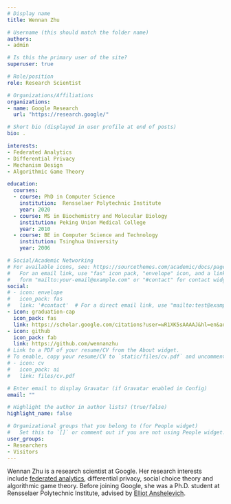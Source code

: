 ```yaml
---
# Display name
title: Wennan Zhu

# Username (this should match the folder name)
authors:
- admin

# Is this the primary user of the site?
superuser: true

# Role/position
role: Research Scientist

# Organizations/Affiliations
organizations:
- name: Google Research
  url: "https://research.google/"

# Short bio (displayed in user profile at end of posts)
bio: .

interests:
- Federated Analytics
- Differential Privacy
- Mechanism Design
- Algorithmic Game Theory

education:
  courses:
  - course: PhD in Computer Science
    institution:  Rensselaer Polytechnic Institute
    year: 2020
  - course: MS in Biochemistry and Molecular Biology
    institution: Peking Union Medical College
    year: 2010
  - course: BE in Computer Science and Technology
    institution: Tsinghua University
    year: 2006

# Social/Academic Networking
# For available icons, see: https://sourcethemes.com/academic/docs/page-builder/#icons
#   For an email link, use "fas" icon pack, "envelope" icon, and a link in the
#   form "mailto:your-email@example.com" or "#contact" for contact widget.
social:
# - icon: envelope
#   icon_pack: fas
#   link: '#contact'  # For a direct email link, use "mailto:test@example.org".
- icon: graduation-cap
  icon_pack: fas
  link: https://scholar.google.com/citations?user=wR1XK5sAAAAJ&hl=en&authuser=1
- icon: github
  icon_pack: fab
  link: https://github.com/wennanzhu
# Link to a PDF of your resume/CV from the About widget.
# To enable, copy your resume/CV to `static/files/cv.pdf` and uncomment the lines below.
# - icon: cv
#   icon_pack: ai
#   link: files/cv.pdf

# Enter email to display Gravatar (if Gravatar enabled in Config)
email: ""

# Highlight the author in author lists? (true/false)
highlight_name: false

# Organizational groups that you belong to (for People widget)
#   Set this to `[]` or comment out if you are not using People widget.
user_groups:
- Researchers
- Visitors
---
```


Wennan Zhu is a research scientist at Google. Her research interests include [federated analytics](https://ai.googleblog.com/2020/05/federated-analytics-collaborative-data.html), differential privacy, social choice theory and algorithmic game theory. Before joining Google, she was a Ph.D. student at Rensselaer Polytechnic Institute, advised by [Elliot Anshelevich](https://www.cs.rpi.edu/~eanshel/). 

